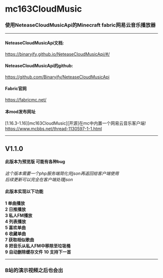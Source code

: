 # mc163CloudMusic

### **使用NeteaseCloudMusicApi的Minecraft fabric网易云音乐播放器**
****
#### NeteaseCloudMusicApi文档:
https://binaryify.github.io/NeteaseCloudMusicApi/#/
#### NeteaseCloudMusicApi的github:
https://github.com/Binaryify/NeteaseCloudMusicApi
#### Fabric官网
https://fabricmc.net/
#### 本mod发布网址
[1.16.3-1.16][mc163CloudMusic][开源]在mc中内置一个网易云音乐客户端!  
https://www.mcbbs.net/thread-1130597-1-1.html
****
## V1.1.0
#### 此版本为预览版 可能有各种bug
_这个版本需要一个php服务端简化完json再返回给客户端使用_  
_后续更新可以完全在客户端处理json_
#### 此版本实现以下功能
**1 单曲播放**  
**2 日推播放**  
**3 私人FM播放**  
**4 列表播放**  
**5 喜欢单曲**  
**6 收藏单曲**  
**7 获取相似歌曲**  
**8 把音乐从私人FM中移除至垃圾桶**  
**9 自动删除缓存文件**
**10 支持下一首**  
****
### B站的演示视频之后也会出
